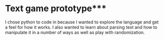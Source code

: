 # Text game prototype***

I chose python to code in because I wanted to explore the language and get a feel for how it works. I also wanted to learn about parsing text and how to manipulate it in a number of ways as well as play with randomization.
